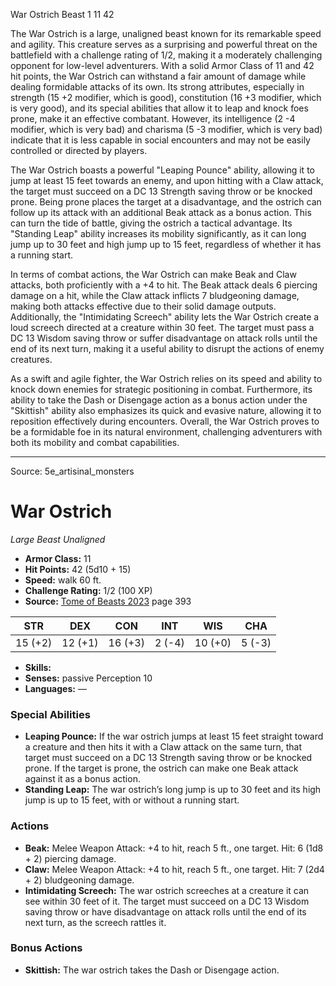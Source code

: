 <MonsterName/>War Ostrich</MonsterName>
<CreatureType/>Beast</CreatureType>
<CR/>1</CR>
<AC/>11</AC>
<HP/>42</HP>
<summary>The War Ostrich is a large, unaligned beast known for its remarkable speed and agility. This creature serves as a surprising and powerful threat on the battlefield with a challenge rating of 1/2, making it a moderately challenging opponent for low-level adventurers. With a solid Armor Class of 11 and 42 hit points, the War Ostrich can withstand a fair amount of damage while dealing formidable attacks of its own. Its strong attributes, especially in strength (15 +2 modifier, which is good), constitution (16 +3 modifier, which is very good), and its special abilities that allow it to leap and knock foes prone, make it an effective combatant. However, its intelligence (2 -4 modifier, which is very bad) and charisma (5 -3 modifier, which is very bad) indicate that it is less capable in social encounters and may not be easily controlled or directed by players.</summary>

<detail>

The War Ostrich boasts a powerful "Leaping Pounce" ability, allowing it to jump at least 15 feet towards an enemy, and upon hitting with a Claw attack, the target must succeed on a DC 13 Strength saving throw or be knocked prone. Being prone places the target at a disadvantage, and the ostrich can follow up its attack with an additional Beak attack as a bonus action. This can turn the tide of battle, giving the ostrich a tactical advantage. Its "Standing Leap" ability increases its mobility significantly, as it can long jump up to 30 feet and high jump up to 15 feet, regardless of whether it has a running start. 

In terms of combat actions, the War Ostrich can make Beak and Claw attacks, both proficiently with a +4 to hit. The Beak attack deals 6 piercing damage on a hit, while the Claw attack inflicts 7 bludgeoning damage, making both attacks effective due to their solid damage outputs. Additionally, the "Intimidating Screech" ability lets the War Ostrich create a loud screech directed at a creature within 30 feet. The target must pass a DC 13 Wisdom saving throw or suffer disadvantage on attack rolls until the end of its next turn, making it a useful ability to disrupt the actions of enemy creatures.

As a swift and agile fighter, the War Ostrich relies on its speed and ability to knock down enemies for strategic positioning in combat. Furthermore, its ability to take the Dash or Disengage action as a bonus action under the "Skittish" ability also emphasizes its quick and evasive nature, allowing it to reposition effectively during encounters. Overall, the War Ostrich proves to be a formidable foe in its natural environment, challenging adventurers with both its mobility and combat capabilities.</detail>



---

Source: 5e_artisinal_monsters

# War Ostrich

*Large* *Beast* *Unaligned*

- **Armor Class:** 11
- **Hit Points:** 42 (5d10 + 15)
- **Speed:** walk 60 ft.
- **Challenge Rating:** 1/2 (100 XP)
- **Source:** [Tome of Beasts 2023](https://koboldpress.com/kpstore/product/tome-of-beasts-1-2023-edition/) page 393

| STR | DEX | CON | INT | WIS | CHA |
| --- | --- | --- | --- | --- | --- |
| 15 (+2) | 12 (+1) | 16 (+3) | 2 (-4) | 10 (+0) | 5 (-3) |

- **Skills:** 
- **Senses:** passive Perception 10
- **Languages:** —

### Special Abilities

- **Leaping Pounce:** If the war ostrich jumps at least 15 feet straight toward a creature and then hits it with a Claw attack on the same turn, that target must succeed on a DC 13 Strength saving throw or be knocked prone. If the target is prone, the ostrich can make one Beak attack against it as a bonus action.
- **Standing Leap:** The war ostrich’s long jump is up to 30 feet and its high jump is up to 15 feet, with or without a running start.

### Actions

- **Beak:** Melee Weapon Attack: +4 to hit, reach 5 ft., one target. Hit: 6 (1d8 + 2) piercing damage.
- **Claw:** Melee Weapon Attack: +4 to hit, reach 5 ft., one target. Hit: 7 (2d4 + 2) bludgeoning damage.
- **Intimidating Screech:** The war ostrich screeches at a creature it can see within 30 feet of it. The target must succeed on a DC 13 Wisdom saving throw or have disadvantage on attack rolls until the end of its next turn, as the screech rattles it.

### Bonus Actions

- **Skittish:** The war ostrich takes the Dash or Disengage action.


